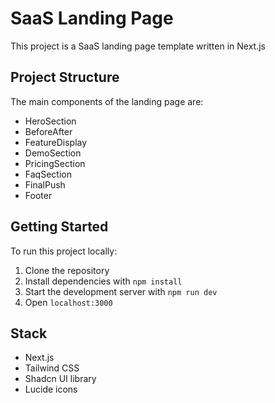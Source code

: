 # SaaS Landing Page

This project is a SaaS landing page template written in Next.js

## Project Structure

The main components of the landing page are:

- HeroSection
- BeforeAfter
- FeatureDisplay
- DemoSection
- PricingSection
- FaqSection
- FinalPush
- Footer

## Getting Started

To run this project locally:

1. Clone the repository
2. Install dependencies with `npm install`
3. Start the development server with `npm run dev`
4. Open `localhost:3000`

## Stack

- Next.js
- Tailwind CSS
- Shadcn UI library
- Lucide icons